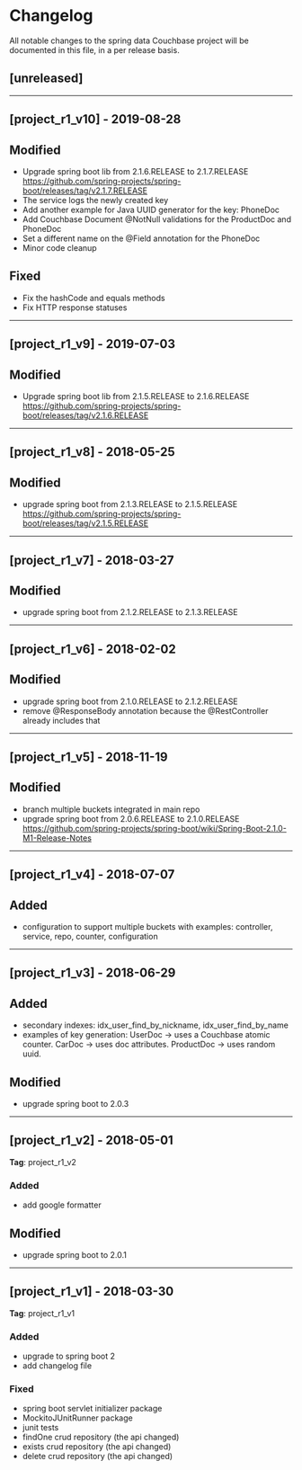 # Changelog
All notable changes to the spring data Couchbase project will be documented in this file, in a per release basis.

## [unreleased]

-------------------------------------------------------------------------------------

## [project_r1_v10] - 2019-08-28

## Modified
- Upgrade spring boot lib from 2.1.6.RELEASE to 2.1.7.RELEASE https://github.com/spring-projects/spring-boot/releases/tag/v2.1.7.RELEASE
- The service logs the newly created key
- Add another example for Java UUID generator for the key: PhoneDoc
- Add Couchbase Document @NotNull validations for the ProductDoc and PhoneDoc
- Set a different name on the @Field annotation for the PhoneDoc
- Minor code cleanup

## Fixed
- Fix the hashCode and equals methods
- Fix HTTP response statuses


-------------------------------------------------------------------------------------


## [project_r1_v9] - 2019-07-03

## Modified
- Upgrade spring boot lib from 2.1.5.RELEASE to 2.1.6.RELEASE https://github.com/spring-projects/spring-boot/releases/tag/v2.1.6.RELEASE


-------------------------------------------------------------------------------------


## [project_r1_v8] - 2018-05-25

## Modified
- upgrade spring boot from 2.1.3.RELEASE to 2.1.5.RELEASE https://github.com/spring-projects/spring-boot/releases/tag/v2.1.5.RELEASE

-------------------------------------------------------------------------------------


## [project_r1_v7] - 2018-03-27

## Modified
- upgrade spring boot from 2.1.2.RELEASE to 2.1.3.RELEASE

-------------------------------------------------------------------------------------


## [project_r1_v6] - 2018-02-02

## Modified
- upgrade spring boot from 2.1.0.RELEASE to 2.1.2.RELEASE
- remove @ResponseBody annotation because the @RestController already includes that

-------------------------------------------------------------------------------------


## [project_r1_v5] - 2018-11-19

## Modified
- branch multiple buckets integrated in main repo
- upgrade spring boot from 2.0.6.RELEASE to 2.1.0.RELEASE https://github.com/spring-projects/spring-boot/wiki/Spring-Boot-2.1.0-M1-Release-Notes

-------------------------------------------------------------------------------------


## [project_r1_v4] - 2018-07-07

## Added
- configuration to support multiple buckets with examples: controller, service, repo, counter, configuration

-------------------------------------------------------------------------------------


## [project_r1_v3] - 2018-06-29

## Added
- secondary indexes: idx_user_find_by_nickname, idx_user_find_by_name
- examples of key generation: UserDoc -> uses a Couchbase atomic counter. CarDoc -> uses doc attributes. ProductDoc -> uses random uuid.

## Modified
- upgrade spring boot to 2.0.3

-------------------------------------------------------------------------------------


## [project_r1_v2] - 2018-05-01
**Tag**: project_r1_v2

### Added
- add google formatter

## Modified
- upgrade spring boot to 2.0.1

-------------------------------------------------------------------------------------

## [project_r1_v1] - 2018-03-30
**Tag**: project_r1_v1

### Added
- upgrade to spring boot 2
- add changelog file

### Fixed
- spring boot servlet initializer package
- MockitoJUnitRunner package
- junit tests
- findOne crud repository (the api changed)
- exists crud repository (the api changed)
- delete crud repository (the api changed)
